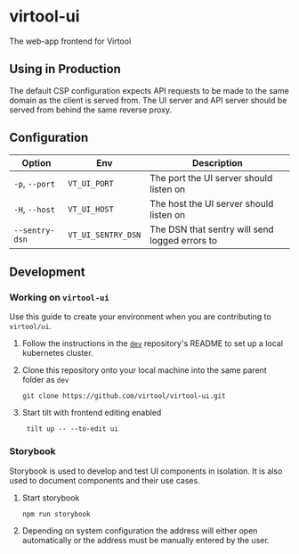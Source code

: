# virtool-ui

The web-app frontend for Virtool

## Using in Production

The default CSP configuration expects API requests to be made to the same domain as the
client is served from. The UI server and API server should be served from behind the same
reverse proxy.

## Configuration

| Option         | Env                | Description                                    |
| -------------- | ------------------ | ---------------------------------------------- |
| `-p`, `--port` | `VT_UI_PORT`       | The port the UI server should listen on        |
| `-H`, `--host` | `VT_UI_HOST`       | The host the UI server should listen on        |
| `--sentry-dsn` | `VT_UI_SENTRY_DSN` | The DSN that sentry will send logged errors to |

## Development

### Working on `virtool-ui`

Use this guide to create your environment when you are contributing to `virtool/ui`.

1. Follow the instructions in the [`dev`](https://github.com/virtool/dev) repository's README to set up a local kubernetes cluster.

2. Clone this repository onto your local machine into the same parent folder as `dev`

    ```
    git clone https://github.com/virtool/virtool-ui.git
    ```

3. Start tilt with frontend editing enabled

    ```
     tilt up -- --to-edit ui
    ```

### Storybook

Storybook is used to develop and test UI components in isolation. It is also used to
document components and their use cases.

1. Start storybook

    ```
    npm run storybook
    ```

2. Depending on system configuration the address will either open automatically or the
   address must be manually entered by the user.
